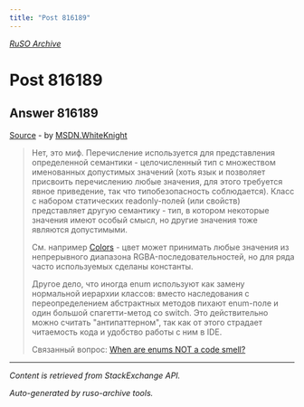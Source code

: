 ```yaml
---
title: "Post 816189"
---
```

<p><i><a href="https://github.com/MSDN-WhiteKnight/ruso-archive/">RuSO Archive</a></i></p>
<h1>Post 816189</h1>
<h2>Answer 816189</h2>
<p><a href="https://ru.stackoverflow.com/a/816189/">Source</a> - by <a href="https://ru.stackoverflow.com/users/240512/msdn-whiteknight">MSDN.WhiteKnight</a></p>
<blockquote>
<p>Нет, это миф. Перечисление используется для представления определенной семантики - целочисленный тип с множеством именованных допустимых значений (хоть язык и позволяет присвоить перечислению любые значения, для этого требуется явное приведение, так что типобезопасность соблюдается). Класс с набором статических readonly-полей (или свойств) представляет другую семантику - тип, в котором некоторые значения имеют особый смысл, но другие значения тоже являются допустимыми. </p>

<p>См. например <a href="https://msdn.microsoft.com/ru-ru/library/system.windows.media.colors(v=vs.110).aspx" rel="nofollow noreferrer">Colors</a> - цвет может принимать любые значения из непрерывного диапазона RGBA-последовательностей, но для ряда часто используемых сделаны константы.</p>

<p>Другое дело, что иногда enum используют как замену нормальной иерархии классов: вместо наследования с переопределением абстрактных методов пихают enum-поле и один большой спагетти-метод со switch. Это действительно можно считать "антипаттерном", так как от этого страдает читаемость кода и удобство работы с ним в IDE. </p>

<p>Связанный вопрос: <a href="https://softwareengineering.stackexchange.com/q/300080">When are enums NOT a code smell?</a> </p>

</blockquote>
<hr/>
<p><i>Content is retrieved from StackExchange API. </i></p>
<p><i>Auto-generated by ruso-archive tools. </i></p>
